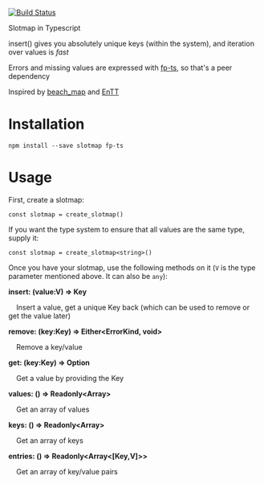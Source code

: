 [![Build Status](https://travis-ci.org/dakom/slotmap.svg?branch=master)](https://travis-ci.org/dakom/slotmap)

Slotmap in Typescript

insert() gives you absolutely unique keys (within the system), and iteration over values is _fast_

Errors and missing values are expressed with [fp-ts](https://github.com/gcanti/fp-ts), so that's a peer dependency

Inspired by [beach_map](https://github.com/leudz/beach_map) and [EnTT](https://github.com/skypjack/entt)

# Installation

`npm install --save slotmap fp-ts`

# Usage

First, create a slotmap:
```
const slotmap = create_slotmap()
```

If you want the type system to ensure that all values are the same type, supply it:

```
const slotmap = create_slotmap<string>()
```

Once you have your slotmap, use the following methods on it (`V` is the type parameter mentioned above. It can also be `any`):

**insert: (value:V) => Key**

&nbsp;&nbsp;&nbsp;&nbsp;Insert a value, get a unique Key back (which can be used to remove or get the value later)

**remove: (key:Key) => Either<ErrorKind, void>**

&nbsp;&nbsp;&nbsp;&nbsp;Remove a key/value

**get: (key:Key) => Option<V>**

&nbsp;&nbsp;&nbsp;&nbsp;Get a value by providing the Key

**values: () => Readonly<Array<V>>**

&nbsp;&nbsp;&nbsp;&nbsp;Get an array of values

**keys: () => Readonly<Array<Key>>**

&nbsp;&nbsp;&nbsp;&nbsp;Get an array of keys 

**entries: () => Readonly<Array<[Key,V]>>**

&nbsp;&nbsp;&nbsp;&nbsp;Get an array of key/value pairs